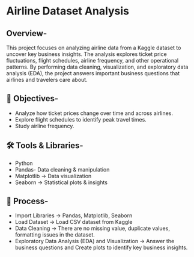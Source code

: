 # Airline Dataset Analysis

## Overview-
This project focuses on analyzing airline data from a Kaggle dataset to uncover key business insights. The analysis explores ticket price fluctuations, flight schedules, airline frequency, and other operational patterns. 
By performing data cleaning, visualization, and exploratory data analysis (EDA), the project answers important business questions that airlines and travelers care about.

## 🎯 Objectives-
- Analyze how ticket prices change over time and across airlines.
- Explore flight schedules to identify peak travel times.
- Study airline frequency.

## 🛠️ Tools & Libraries-
- Python
- Pandas- Data cleaning & manipulation
- Matplotlib → Data visualization
- Seaborn → Statistical plots & insights

## 🔎 Process-
- Import Libraries → Pandas, Matplotlib, Seaborn
- Load Dataset → Load CSV dataset from Kaggle
- Data Cleaning → There are no missing value, duplicate values, formatting issues in the dataset.
- Exploratory Data Analysis (EDA) and Visualization → Answer the business questions and Create plots to identify key business insights.

